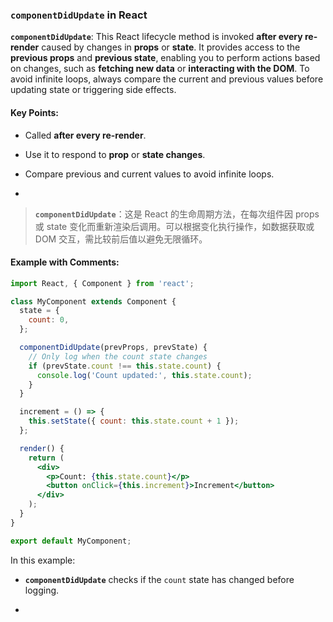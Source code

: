 ### `componentDidUpdate` in React

**`componentDidUpdate`**: This React lifecycle method is invoked **after every re-render** caused by changes in **props** or **state**. It provides access to the **previous props** and **previous state**, enabling you to perform actions based on changes, such as **fetching new data** or **interacting with the DOM**. To avoid infinite loops, always compare the current and previous values before updating state or triggering side effects.

<audio src="..\..\mp3\__`componentDid (4).mp3"></audio>

#### Key Points:
- Called **after every re-render**.

- Use it to respond to **prop** or **state changes**.

- Compare previous and current values to avoid infinite loops.

- <audio src="..\..\mp3\- Called __afte.mp3"></audio>

> **`componentDidUpdate`**：这是 React 的生命周期方法，在每次组件因 props 或 state 变化而重新渲染后调用。可以根据变化执行操作，如数据获取或 DOM 交互，需比较前后值以避免无限循环。
>
> <audio src="..\..\mp3\componentDidUpd.mp3"></audio>

#### Example with Comments:

<audio src="..\..\mp3\这段代码展示了一个 React (1).mp3"></audio>

```jsx
import React, { Component } from 'react';

class MyComponent extends Component {
  state = {
    count: 0,
  };

  componentDidUpdate(prevProps, prevState) {
    // Only log when the count state changes
    if (prevState.count !== this.state.count) {
      console.log('Count updated:', this.state.count);
    }
  }

  increment = () => {
    this.setState({ count: this.state.count + 1 });
  };

  render() {
    return (
      <div>
        <p>Count: {this.state.count}</p>
        <button onClick={this.increment}>Increment</button>
      </div>
    );
  }
}

export default MyComponent;
```

In this example:
- **`componentDidUpdate`** checks if the `count` state has changed before logging.

- <audio src="..\..\mp3\__`componentDid (5).mp3"></audio>
